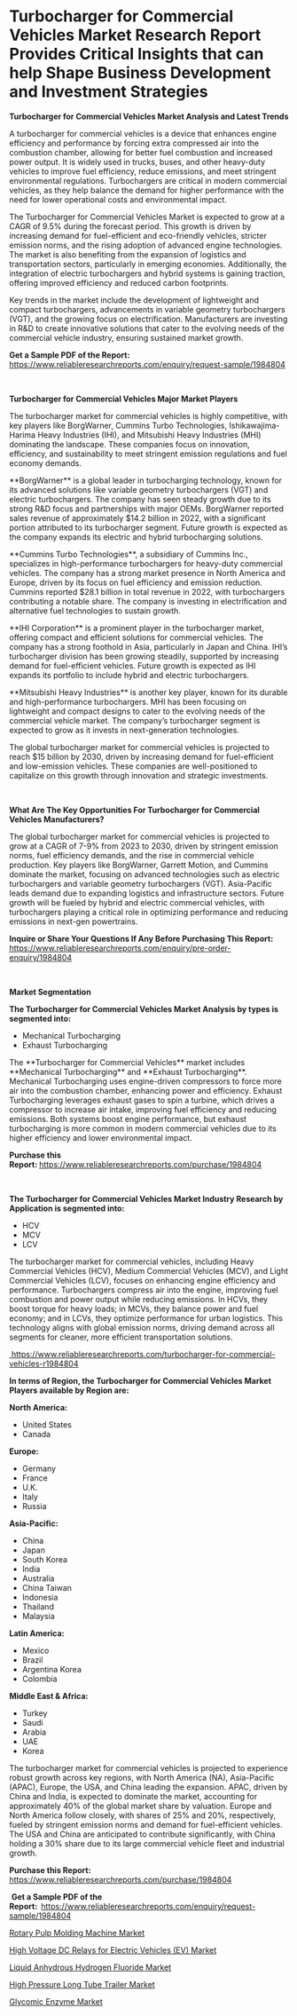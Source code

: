 <p><h1>Turbocharger for Commercial Vehicles Market Research Report Provides Critical Insights that can help Shape Business Development and Investment Strategies</h1></p><p><strong>Turbocharger for Commercial Vehicles Market Analysis and Latest Trends</strong></p>
<p><p>A turbocharger for commercial vehicles is a device that enhances engine efficiency and performance by forcing extra compressed air into the combustion chamber, allowing for better fuel combustion and increased power output. It is widely used in trucks, buses, and other heavy-duty vehicles to improve fuel efficiency, reduce emissions, and meet stringent environmental regulations. Turbochargers are critical in modern commercial vehicles, as they help balance the demand for higher performance with the need for lower operational costs and environmental impact.</p><p>The Turbocharger for Commercial Vehicles Market is expected to grow at a CAGR of 9.5% during the forecast period. This growth is driven by increasing demand for fuel-efficient and eco-friendly vehicles, stricter emission norms, and the rising adoption of advanced engine technologies. The market is also benefiting from the expansion of logistics and transportation sectors, particularly in emerging economies. Additionally, the integration of electric turbochargers and hybrid systems is gaining traction, offering improved efficiency and reduced carbon footprints.</p><p>Key trends in the market include the development of lightweight and compact turbochargers, advancements in variable geometry turbochargers (VGT), and the growing focus on electrification. Manufacturers are investing in R&D to create innovative solutions that cater to the evolving needs of the commercial vehicle industry, ensuring sustained market growth.</p></p>
<p><strong>Get a Sample PDF of the Report:&nbsp;</strong> <a href="https://www.reliableresearchreports.com/enquiry/request-sample/1984804?utm_campaign=11&utm_medium=2&utm_source=Github&utm_content=ia&utm_term=24012025&utm_id=turbocharger-for-commercial-vehicles">https://www.reliableresearchreports.com/enquiry/request-sample/1984804</a></p>
<p>&nbsp;</p>
<p><strong>Turbocharger for Commercial Vehicles Major Market Players</strong></p>
<p><p>The turbocharger market for commercial vehicles is highly competitive, with key players like BorgWarner, Cummins Turbo Technologies, Ishikawajima-Harima Heavy Industries (IHI), and Mitsubishi Heavy Industries (MHI) dominating the landscape. These companies focus on innovation, efficiency, and sustainability to meet stringent emission regulations and fuel economy demands.</p><p>**BorgWarner** is a global leader in turbocharging technology, known for its advanced solutions like variable geometry turbochargers (VGT) and electric turbochargers. The company has seen steady growth due to its strong R&D focus and partnerships with major OEMs. BorgWarner reported sales revenue of approximately $14.2 billion in 2022, with a significant portion attributed to its turbocharger segment. Future growth is expected as the company expands its electric and hybrid turbocharging solutions.</p><p>**Cummins Turbo Technologies**, a subsidiary of Cummins Inc., specializes in high-performance turbochargers for heavy-duty commercial vehicles. The company has a strong market presence in North America and Europe, driven by its focus on fuel efficiency and emission reduction. Cummins reported $28.1 billion in total revenue in 2022, with turbochargers contributing a notable share. The company is investing in electrification and alternative fuel technologies to sustain growth.</p><p>**IHI Corporation** is a prominent player in the turbocharger market, offering compact and efficient solutions for commercial vehicles. The company has a strong foothold in Asia, particularly in Japan and China. IHI’s turbocharger division has been growing steadily, supported by increasing demand for fuel-efficient vehicles. Future growth is expected as IHI expands its portfolio to include hybrid and electric turbochargers.</p><p>**Mitsubishi Heavy Industries** is another key player, known for its durable and high-performance turbochargers. MHI has been focusing on lightweight and compact designs to cater to the evolving needs of the commercial vehicle market. The company’s turbocharger segment is expected to grow as it invests in next-generation technologies.</p><p>The global turbocharger market for commercial vehicles is projected to reach $15 billion by 2030, driven by increasing demand for fuel-efficient and low-emission vehicles. These companies are well-positioned to capitalize on this growth through innovation and strategic investments.</p></p>
<p>&nbsp;</p>
<p><strong>What Are The Key Opportunities For Turbocharger for Commercial Vehicles Manufacturers?</strong></p>
<p><p>The global turbocharger market for commercial vehicles is projected to grow at a CAGR of 7-9% from 2023 to 2030, driven by stringent emission norms, fuel efficiency demands, and the rise in commercial vehicle production. Key players like BorgWarner, Garrett Motion, and Cummins dominate the market, focusing on advanced technologies such as electric turbochargers and variable geometry turbochargers (VGT). Asia-Pacific leads demand due to expanding logistics and infrastructure sectors. Future growth will be fueled by hybrid and electric commercial vehicles, with turbochargers playing a critical role in optimizing performance and reducing emissions in next-gen powertrains.</p></p>
<p><strong>Inquire or Share Your Questions If Any Before Purchasing This Report:</strong> <a href="https://www.reliableresearchreports.com/enquiry/pre-order-enquiry/1984804?utm_campaign=11&utm_medium=2&utm_source=Github&utm_content=ia&utm_term=24012025&utm_id=turbocharger-for-commercial-vehicles">https://www.reliableresearchreports.com/enquiry/pre-order-enquiry/1984804</a></p>
<p>&nbsp;</p>
<p><strong>Market Segmentation</strong></p>
<p><strong>The Turbocharger for Commercial Vehicles Market Analysis by types is segmented into:</strong></p>
<p><ul><li>Mechanical Turbocharging</li><li>Exhaust Turbocharging</li></ul></p>
<p><p>The **Turbocharger for Commercial Vehicles** market includes **Mechanical Turbocharging** and **Exhaust Turbocharging**. Mechanical Turbocharging uses engine-driven compressors to force more air into the combustion chamber, enhancing power and efficiency. Exhaust Turbocharging leverages exhaust gases to spin a turbine, which drives a compressor to increase air intake, improving fuel efficiency and reducing emissions. Both systems boost engine performance, but exhaust turbocharging is more common in modern commercial vehicles due to its higher efficiency and lower environmental impact.</p></p>
<p><strong>Purchase this Report:&nbsp;</strong><a href="https://www.reliableresearchreports.com/purchase/1984804?utm_campaign=11&utm_medium=2&utm_source=Github&utm_content=ia&utm_term=24012025&utm_id=turbocharger-for-commercial-vehicles">https://www.reliableresearchreports.com/purchase/1984804</a></p>
<p>&nbsp;</p>
<p><strong>The Turbocharger for Commercial Vehicles Market Industry Research by Application is segmented into:</strong></p>
<p><ul><li>HCV</li><li>MCV</li><li>LCV</li></ul></p>
<p><p>The turbocharger market for commercial vehicles, including Heavy Commercial Vehicles (HCV), Medium Commercial Vehicles (MCV), and Light Commercial Vehicles (LCV), focuses on enhancing engine efficiency and performance. Turbochargers compress air into the engine, improving fuel combustion and power output while reducing emissions. In HCVs, they boost torque for heavy loads; in MCVs, they balance power and fuel economy; and in LCVs, they optimize performance for urban logistics. This technology aligns with global emission norms, driving demand across all segments for cleaner, more efficient transportation solutions.</p></p>
<p><a href="https://www.reliableresearchreports.com/turbocharger-for-commercial-vehicles-r1984804?utm_campaign=11&utm_medium=2&utm_source=Github&utm_content=ia&utm_term=24012025&utm_id=turbocharger-for-commercial-vehicles">&nbsp;https://www.reliableresearchreports.com/turbocharger-for-commercial-vehicles-r1984804</a></p>
<p><strong>In terms of Region, the Turbocharger for Commercial Vehicles Market Players available by Region are:</strong></p>
<p>
    <p> <strong> North America: </strong>
        <ul>
            <li>United States</li>
            <li>Canada</li>
        </ul>
        </p> 
    <p> <strong> Europe: </strong>
        <ul>
            <li>Germany</li>
            <li>France</li>
            <li>U.K.</li>
            <li>Italy</li>
            <li>Russia</li>
        </ul>
        </p> 
    <p> <strong> Asia-Pacific: </strong>
        <ul>
            <li>China</li>
            <li>Japan</li>
            <li>South Korea</li>
            <li>India</li>
            <li>Australia</li>
            <li>China Taiwan</li>
            <li>Indonesia</li>
            <li>Thailand</li>
            <li>Malaysia</li>
        </ul>
        </p> 
    <p> <strong> Latin America: </strong>
        <ul>
            <li>Mexico</li>
            <li>Brazil</li>
            <li>Argentina Korea</li>
            <li>Colombia</li>
        </ul>
        </p> 
    <p> <strong> Middle East & Africa: </strong>
        <ul>
            <li>Turkey</li>
            <li>Saudi</li>
            <li>Arabia</li>
            <li>UAE</li>
            <li>Korea</li>
        </ul>
    </p>
    </p>
<p><p>The turbocharger market for commercial vehicles is projected to experience robust growth across key regions, with North America (NA), Asia-Pacific (APAC), Europe, the USA, and China leading the expansion. APAC, driven by China and India, is expected to dominate the market, accounting for approximately 40% of the global market share by valuation. Europe and North America follow closely, with shares of 25% and 20%, respectively, fueled by stringent emission norms and demand for fuel-efficient vehicles. The USA and China are anticipated to contribute significantly, with China holding a 30% share due to its large commercial vehicle fleet and industrial growth.</p></p>
<p><strong>Purchase this Report: </strong><a href="https://www.reliableresearchreports.com/purchase/1984804?utm_campaign=11&utm_medium=2&utm_source=Github&utm_content=ia&utm_term=24012025&utm_id=turbocharger-for-commercial-vehicles">https://www.reliableresearchreports.com/purchase/1984804</a></p>
<p>&nbsp;<strong>Get a Sample PDF of the Report:&nbsp;&nbsp;</strong><a href="https://www.reliableresearchreports.com/enquiry/request-sample/1984804?utm_campaign=11&utm_medium=2&utm_source=Github&utm_content=ia&utm_term=24012025&utm_id=turbocharger-for-commercial-vehicles">https://www.reliableresearchreports.com/enquiry/request-sample/1984804</a></p>
<p><strong></strong></p>
<p><p><a href="https://www.linkedin.com/pulse/rotary-pulp-molding-machine-market-overview-size-value-share-nqtof?utm_campaign=11&utm_medium=2&utm_source=Github&utm_content=ia&utm_term=24012025&utm_id=turbocharger-for-commercial-vehicles">Rotary Pulp Molding Machine Market</a></p><p><a href="https://github.com/stillsfloria19981/Market-Research-Report-List-1/blob/main/high-voltage-dc-relays-for-electric-vehicles-ev-market.md?utm_campaign=11&utm_medium=2&utm_source=Github&utm_content=ia&utm_term=24012025&utm_id=turbocharger-for-commercial-vehicles">High Voltage DC Relays for Electric Vehicles (EV) Market</a></p><p><a href="https://www.linkedin.com/pulse/liquid-anhydrous-hydrogen-fluoride-market-size-2025-2032-wd1ff?utm_campaign=11&utm_medium=2&utm_source=Github&utm_content=ia&utm_term=24012025&utm_id=turbocharger-for-commercial-vehicles">Liquid Anhydrous Hydrogen Fluoride Market</a></p><p><a href="https://github.com/gukenneth26571/Market-Research-Report-List-1/blob/main/high-pressure-long-tube-trailer-market.md?utm_campaign=11&utm_medium=2&utm_source=Github&utm_content=ia&utm_term=24012025&utm_id=turbocharger-for-commercial-vehicles">High Pressure Long Tube Trailer Market</a></p><p><a href="https://www.linkedin.com/pulse/unveiling-glycomic-enzyme-market-drivers-projected-53-cagr-8mzjf?utm_campaign=11&utm_medium=2&utm_source=Github&utm_content=ia&utm_term=24012025&utm_id=turbocharger-for-commercial-vehicles">Glycomic Enzyme Market</a></p></p>